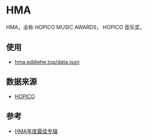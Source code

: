 # HMA

HMA，全称 HOPICO MUSIC AWARDS， HOPICO 音乐奖。

## 使用

- [hma.eddiehe.top/data.json](https://hma.eddiehe.top/data.json)

## 数据来源

- [HOPICO](https://space.bilibili.com/261485584/lists/3748867?type=series)

## 参考

- [HMA年度最佳专辑](https://www.douban.com/doulist/161334584/)
